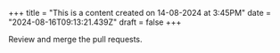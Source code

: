 +++
title = "This is a content created on 14-08-2024 at 3:45PM"
date = "2024-08-16T09:13:21.439Z"
draft = false
+++

  Review and merge the pull requests.
        